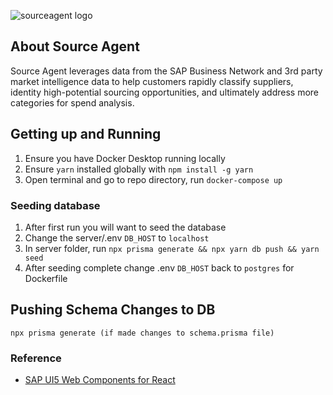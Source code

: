 ![sourceagent logo](https://uploads-ssl.webflow.com/607f816e92e31deb1cb0b1a7/609121cd71343e768b82f95f_SourceAgentbySAP_fullcolor_horizontal-web.svg)

## About Source Agent

Source Agent leverages data from the SAP Business Network and 3rd party market intelligence data to help customers rapidly classify suppliers, identity high-potential sourcing opportunities, and ultimately address more categories for spend analysis.

## Getting up and Running

1. Ensure you have Docker Desktop running locally
2. Ensure `yarn` installed globally with `npm install -g yarn`
2. Open terminal and go to repo directory, run `docker-compose up`

### Seeding database

1. After first run you will want to seed the database
2. Change the server/.env `DB_HOST` to `localhost`
3. In server folder, run `npx prisma generate && npx yarn db push && yarn seed`
4. After seeding complete change .env `DB_HOST` back to `postgres` for Dockerfile

## Pushing Schema Changes to DB

```
npx prisma generate (if made changes to schema.prisma file)
```

### Reference

- [SAP UI5 Web Components for React](https://sap.github.io/ui5-webcomponents-react/?path=/story/getting-started--page&globals=theme:sap_horizon)
